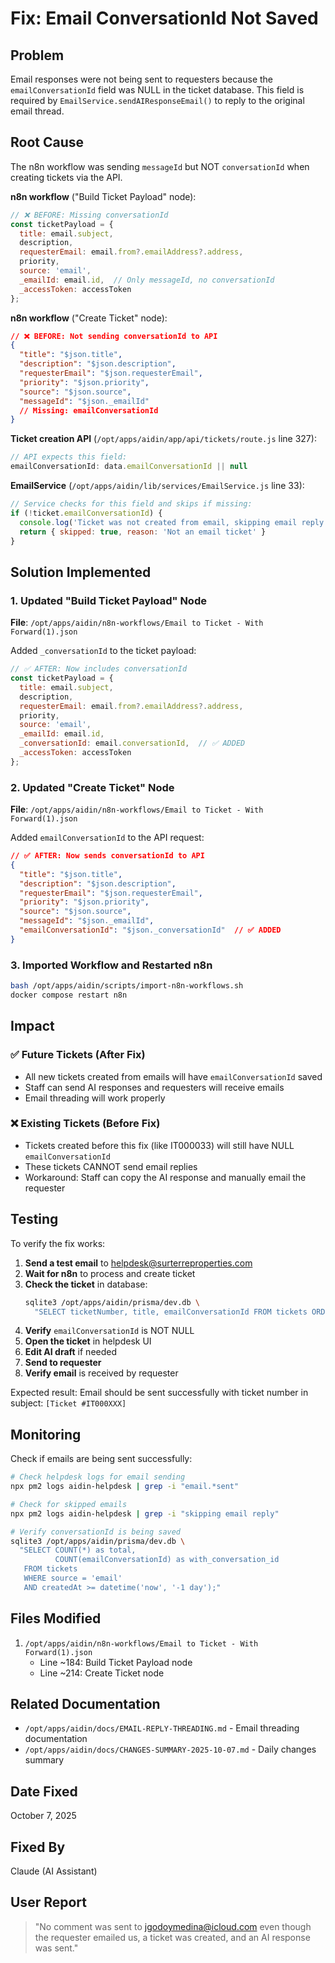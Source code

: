 # Fix: Email ConversationId Not Saved

## Problem
Email responses were not being sent to requesters because the `emailConversationId` field was NULL in the ticket database. This field is required by `EmailService.sendAIResponseEmail()` to reply to the original email thread.

## Root Cause
The n8n workflow was sending `messageId` but NOT `conversationId` when creating tickets via the API.

**n8n workflow** ("Build Ticket Payload" node):
```javascript
// ❌ BEFORE: Missing conversationId
const ticketPayload = {
  title: email.subject,
  description,
  requesterEmail: email.from?.emailAddress?.address,
  priority,
  source: 'email',
  _emailId: email.id,  // Only messageId, no conversationId
  _accessToken: accessToken
};
```

**n8n workflow** ("Create Ticket" node):
```json
// ❌ BEFORE: Not sending conversationId to API
{
  "title": "$json.title",
  "description": "$json.description",
  "requesterEmail": "$json.requesterEmail",
  "priority": "$json.priority",
  "source": "$json.source",
  "messageId": "$json._emailId"
  // Missing: emailConversationId
}
```

**Ticket creation API** (`/opt/apps/aidin/app/api/tickets/route.js` line 327):
```javascript
// API expects this field:
emailConversationId: data.emailConversationId || null
```

**EmailService** (`/opt/apps/aidin/lib/services/EmailService.js` line 33):
```javascript
// Service checks for this field and skips if missing:
if (!ticket.emailConversationId) {
  console.log('Ticket was not created from email, skipping email reply')
  return { skipped: true, reason: 'Not an email ticket' }
}
```

## Solution Implemented

### 1. Updated "Build Ticket Payload" Node
**File**: `/opt/apps/aidin/n8n-workflows/Email to Ticket - With Forward(1).json`

Added `_conversationId` to the ticket payload:
```javascript
// ✅ AFTER: Now includes conversationId
const ticketPayload = {
  title: email.subject,
  description,
  requesterEmail: email.from?.emailAddress?.address,
  priority,
  source: 'email',
  _emailId: email.id,
  _conversationId: email.conversationId,  // ✅ ADDED
  _accessToken: accessToken
};
```

### 2. Updated "Create Ticket" Node
**File**: `/opt/apps/aidin/n8n-workflows/Email to Ticket - With Forward(1).json`

Added `emailConversationId` to the API request:
```json
// ✅ AFTER: Now sends conversationId to API
{
  "title": "$json.title",
  "description": "$json.description",
  "requesterEmail": "$json.requesterEmail",
  "priority": "$json.priority",
  "source": "$json.source",
  "messageId": "$json._emailId",
  "emailConversationId": "$json._conversationId"  // ✅ ADDED
}
```

### 3. Imported Workflow and Restarted n8n
```bash
bash /opt/apps/aidin/scripts/import-n8n-workflows.sh
docker compose restart n8n
```

## Impact

### ✅ Future Tickets (After Fix)
- All new tickets created from emails will have `emailConversationId` saved
- Staff can send AI responses and requesters will receive emails
- Email threading will work properly

### ❌ Existing Tickets (Before Fix)
- Tickets created before this fix (like IT000033) will still have NULL `emailConversationId`
- These tickets CANNOT send email replies
- Workaround: Staff can copy the AI response and manually email the requester

## Testing

To verify the fix works:

1. **Send a test email** to helpdesk@surterreproperties.com
2. **Wait for n8n** to process and create ticket
3. **Check the ticket** in database:
   ```bash
   sqlite3 /opt/apps/aidin/prisma/dev.db \
     "SELECT ticketNumber, title, emailConversationId FROM tickets ORDER BY createdAt DESC LIMIT 1;"
   ```
4. **Verify** `emailConversationId` is NOT NULL
5. **Open the ticket** in helpdesk UI
6. **Edit AI draft** if needed
7. **Send to requester**
8. **Verify email** is received by requester

Expected result: Email should be sent successfully with ticket number in subject: `[Ticket #IT000XXX]`

## Monitoring

Check if emails are being sent successfully:
```bash
# Check helpdesk logs for email sending
npx pm2 logs aidin-helpdesk | grep -i "email.*sent"

# Check for skipped emails
npx pm2 logs aidin-helpdesk | grep -i "skipping email reply"

# Verify conversationId is being saved
sqlite3 /opt/apps/aidin/prisma/dev.db \
  "SELECT COUNT(*) as total,
          COUNT(emailConversationId) as with_conversation_id
   FROM tickets
   WHERE source = 'email'
   AND createdAt >= datetime('now', '-1 day');"
```

## Files Modified

1. `/opt/apps/aidin/n8n-workflows/Email to Ticket - With Forward(1).json`
   - Line ~184: Build Ticket Payload node
   - Line ~214: Create Ticket node

## Related Documentation

- `/opt/apps/aidin/docs/EMAIL-REPLY-THREADING.md` - Email threading documentation
- `/opt/apps/aidin/docs/CHANGES-SUMMARY-2025-10-07.md` - Daily changes summary

## Date Fixed
October 7, 2025

## Fixed By
Claude (AI Assistant)

## User Report
> "No comment was sent to jgodoymedina@icloud.com even though the requester emailed us, a ticket was created, and an AI response was sent."
